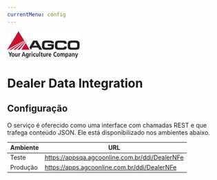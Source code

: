 ```yaml
---
currentMenu: config
---
```


![AGCO Logo](images/agco-logo.png)
# Dealer Data Integration

## Configuração
O serviço é oferecido como uma interface com chamadas REST e que trafega conteúdo JSON. Ele está disponibilizado nos ambientes abaixo.

|Ambiente|	URL|
|----|----|
|Teste|https://appsqa.agcoonline.com.br/ddi/DealerNFe||
|Produção|	https://apps.agcoonline.com.br/ddi/DealerNFe|

